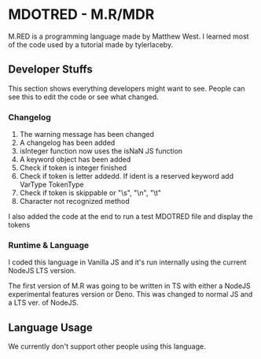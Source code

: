 # MDOTRED - M.R/MDR
M.RED is a programming language made by Matthew West. I learned most of the code used by a tutorial made by tylerlaceby.

## Developer Stuffs
This section shows everything developers might want to see. People can see this to edit the code or see what changed.

### Changelog
1. The warning message has been changed
2. A changelog has been added
3. isInteger function now uses the isNaN JS function
4. A keyword object has been added
5. Check if token is integer finished
6. Check if token is letter addedd. If ident is a reserved keyword add VarType TokenType
7. Check if token is skippable or "\s", "\n", "\t"
8. Character not recognized method

I also added the code at the end to run a test MDOTRED file and display the tokens

### Runtime & Language
I coded this language in Vanilla JS and it's run internally using the current NodeJS LTS version.

The first version of M.R was going to be written in TS with either a NodeJS experimental features version or Deno. This was changed to normal JS and a LTS ver. of NodeJS.

## Language Usage
We currently don't support other people using this language.